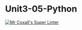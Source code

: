 # Unit3-05-Python
[![Mr Coxall's Super Linter](https://github.com/ICS3U-Programming-CarolynWP/Unit3-05-Python/workflows/Mr%20Coxall's%20Super%20Linter/badge.svg)](https://github.com/ICS3U-Programming-CarolynWP/Unit3-05-Python/actions/)
